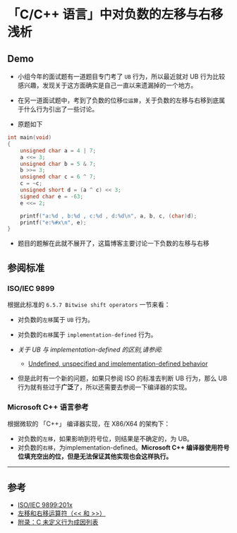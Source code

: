 # 「C/C++ 语言」中对负数的左移与右移浅析

## Demo
- 小组今年的面试题有一道题目专门考了 `UB` 行为，所以最近就对 UB 行为比较感兴趣，发现关于这方面确实是自己一直以来遗漏掉的一个地方。
- 在另一道面试题中，考到了负数的位移`位运算`，关于负数的左移与右移到底属于什么行为引出了一些讨论。

- 原题如下

```c
int main(void)
{
    unsigned char a = 4 | 7;
    a <<= 3;
    unsigned char b = 5 & 7;
    b >>= 3;
    unsigned char c = 6 ^ 7;
    c = ~c;
    unsigned short d = (a ^ c) << 3;
    signed char e = -63;
    e <<= 2;

    printf("a:%d , b:%d , c:%d , d:%d\n", a, b, c, (char)d);
    printf("e:%#x\n", e);
}
```

- 题目的题解在此就不展开了，这篇博客主要讨论一下负数的左移与右移

## 参阅标准
### ISO/IEC 9899
根据此标准的 `6.5.7 Bitwise shift operators` 一节来看：
- 对负数的`左移`属于 `UB` 行为。
- 对负数的`右移`属于 `implementation-defined` 行为。

- _关于 UB 与 implementation-defined 的区别,请参阅:_
  - [Undefined, unspecified and implementation-defined behavior](https://stackoverflow.com/questions/2397984/undefined-unspecified-and-implementation-defined-behavior)

- 但是此时有一个新的问题，如果只参阅 ISO 的标准去判断 UB 行为，那么 UB 行为就有些过于**广泛**了，所以还需要去参阅一下编译器的实现。

### Microsoft C++ 语言参考
根据微软的 「C++」 编译器实现，在 X86/X64 的架构下：
- 对负数的`左移`，如果影响到符号位，则结果是不确定的，为 UB。
- 对负数的`右移`，为implementation-defined。**Microsoft C++ 编译器使用符号位填充空出的位，但是无法保证其他实现也会这样执行。**


---
## 参考
- [ISO/IEC 9899:201x](https://www.open-std.org/jtc1/sc22/wg14/www/docs/n1548.pdf)
- [左移和右移运算符（<< 和 >>）](https://learn.microsoft.com/zh-cn/cpp/cpp/left-shift-and-right-shift-operators-input-and-output?view=msvc-170#right-shifts)
- [附录：C 未定义行为成因列表](https://github.com/Qihoo360/safe-rules/blob/main/c-ub-list.md)